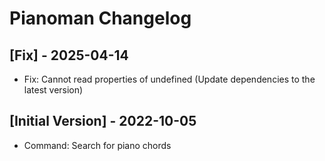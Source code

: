 # Pianoman Changelog

## [Fix] - 2025-04-14

- Fix: Cannot read properties of undefined (Update dependencies to the latest version)

## [Initial Version] - 2022-10-05

- Command: Search for piano chords
